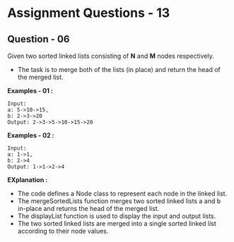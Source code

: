 # **Assignment Questions - 13**

## **Question - 06**

Given two sorted linked lists consisting of **N** and **M** nodes respectively. 
- The task is to merge both of the lists (in place) and return the head of the merged list.

**Examples - 01 :**
```
Input: 
a: 5->10->15,
b: 2->3->20
Output: 2->3->5->10->15->20
```

**Examples - 02 :**
```
Input: 
a: 1->1,
b: 2->4
Output: 1->1->2->4
```

**EXplanation :**
- The code defines a Node class to represent each node in the linked list. 
- The mergeSortedLists function merges two sorted linked lists a and b in-place and returns the head of the merged list. 
- The displayList function is used to display the input and output lists.
- The two sorted linked lists are merged into a single sorted linked list according to their node values.